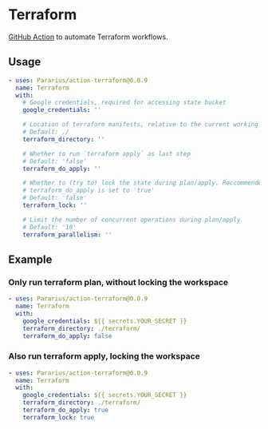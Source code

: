 # Terraform

[GitHub Action](https://github.com/features/actions) to automate Terraform workflows.

## Usage

```yaml
- uses: Pararius/action-terraform@0.0.9
  name: Terraform
  with:
    # Google credentials, required for accessing state bucket
    google_credentials: ''

    # Location of terraform manifests, relative to the current working directory
    # Default: ./
    terraform_directory: ''

    # Whether to run `terraform apply` as last step
    # Default: 'false'
    terraform_do_apply: ''

    # Whether to (try to) lock the state during plan/apply. Reccommended when
    # terraform_do_apply is set to 'true'
    # Default: 'false'
    terraform_lock: ''

    # Limit the number of concurrent operations during plan/apply
    # Default: '10'
    terraform_parallelism: ''
```

## Example

### Only run terraform plan, without locking the workspace

```yaml
- uses: Pararius/action-terraform@0.0.9
  name: Terraform
  with:
    google_credentials: ${{ secrets.YOUR_SECRET }}
    terraform_directory: ./terraform/
    terraform_do_apply: false
```

### Also run terraform apply, locking the workspace

```yaml
- uses: Pararius/action-terraform@0.0.9
  name: Terraform
  with:
    google_credentials: ${{ secrets.YOUR_SECRET }}
    terraform_directory: ./terraform/
    terraform_do_apply: true
    terraform_lock: true
```
